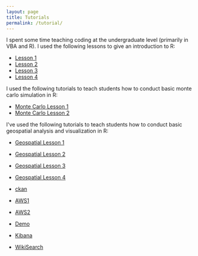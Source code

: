 ```yaml
---
layout: page
title: Tutorials
permalink: /tutorial/
---
```


I spent some time teaching coding at the undergraduate level (primarily in VBA and R).  I used the following lessons to give an introduction to R:


* [Lesson 1](https://dmbeskow.github.io/html/Lesson1.html)
* [Lesson 2](https://dmbeskow.github.io/html/Lesson2.html)
* [Lesson 3](https://dmbeskow.github.io/html/Lesson3.html)
* [Lesson 4](https://dmbeskow.github.io/html/Lesson4.html)

I used the following tutorials to teach students how to conduct basic monte carlo simulation in R:

* [Monte Carlo Lesson 1](https://dmbeskow.github.io/html/MonteCarloR1.html)
* [Monte Carlo Lesson 2](https://dmbeskow.github.io/html/MonteCarloR2.html)

I've used the following tutorials to teach students how to conduct basic geospatial analysis and visualization in R:

* [Geospatial Lesson 1](https://dmbeskow.github.io/html/geo1.html)
* [Geospatial Lesson 2](https://dmbeskow.github.io/html/geo2.html)
* [Geospatial Lesson 3](https://dmbeskow.github.io/html/geo3.html)
* [Geospatial Lesson 4](https://dmbeskow.github.io/html/geo4.html)


* [ckan](http://ec2-52-23-204-1.compute-1.amazonaws.com/)
* [AWS1](http://ec2-54-210-214-151.compute-1.amazonaws.com/)
* [AWS2](http://ec2-52-87-239-129.compute-1.amazonaws.com/)
* [Demo](http://ec2-54-175-189-26.compute-1.amazonaws.com/)
* [Kibana](http://ec2-54-91-241-178.compute-1.amazonaws.com/)
* [WikiSearch](http://ec2-54-175-189-26.compute-1.amazonaws.com/shiny/rstudio/geoSearchWiki/)
